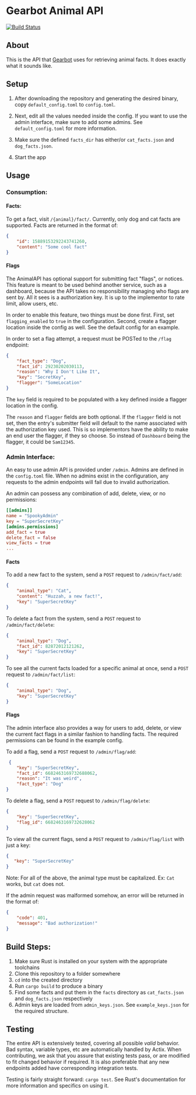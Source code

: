 # Gearbot Animal API
[![Build Status](https://dev.azure.com/GearBot/GearBot/_apis/build/status/gearbot.Gearbot-Animal-API?branchName=master)](https://dev.azure.com/GearBot/GearBot/_build/latest?definitionId=1&branchName=master)

## About
This is the API that [Gearbot](https://github.com/gearbot/Gearbot) uses for retrieving animal facts. It does exactly what it
sounds like.

## Setup
1. After downloading the repository and generating the desired binary, copy `default_config.toml` to `config.toml`.
2. Next, edit all the values needed inside the config. If you want to use the admin interface, make sure to add some admins.
See `default_config.toml` for more information.

3. Make sure the defined `facts_dir` has either/or `cat_facts.json` and `dog_facts.json`.
4. Start the app

## Usage
### Consumption:

#### Facts:
To get a fact, visit `/{animal}/fact/`. Currently, only dog and cat facts are supported.
Facts are returned in the format of:
```json
{
    "id": 15889153292243741260,
    "content": "Some cool fact"
}
```

#### Flags
The AnimalAPI has optional support for submitting fact "flags", or notices. This feature is meant to
be used behind another service, such as a dashboard, because the API takes no responsibility managing who flags are sent by. All it sees is a authorization key. It is up to the implementor to rate limit, allow users, etc.

In order to enable this feature, two things must be done first. First, set `flagging_enabled` to `true` in the configuration. Second, create a flagger location inside the config as well. See the default config for an example.

In order to set a flag attempt, a request must be POSTed to the `/flag` endpoint:
```json
{
    "fact_type": "Dog",
    "fact_id": 29230202030113,
    "reason": "Why I Don't Like It",
    "key": "SecretKey",
    "flagger": "SomeLocation"
}
```

The `key` field is required to be populated with a key defined inside a flagger location in the config.

The `reason` and `flagger` fields are both optional. If the `flagger` field is not set, then the entry's submitter field will default to the name associated with the authorization key used. This is so implementors have the ability to make an end user the flagger, if they so choose. So instead of `Dashboard` being the flagger, it could be `Sam12345`.


### Admin Interface:
An easy to use admin API is provided under `/admin`. Admins are defined in the `config.toml` file. When no admins exist
in the configuration, any requests to the admin endpoints will fail due to invalid authorization.

An admin can possess any combination of add, delete, view, or no permissions:
```toml
[[admins]]
name = "SpookyAdmin"
key = "SuperSecretKey"
[admins.permissions]
add_fact = true
delete_fact = false
view_facts = true
...
```
#### Facts
To add a new fact to the system, send a `POST` request to `/admin/fact/add`:
```json
{
    "animal_type": "Cat",
    "content": "Huzzah, a new fact!",
    "key": "SuperSecretKey"
}
```

To delete a fact from the system, send a `POST` request to `/admin/fact/delete`:
```json
{
    "animal_type": "Dog",
    "fact_id": 82872012121262,
    "key": "SuperSecretKey"
}
```

To see all the current facts loaded for a specific animal at once, send a `POST` request to `/admin/fact/list`:
```json
{
    "animal_type": "Dog",
    "key": "SuperSecretKey"
}
```

#### Flags
The admin interface also provides a way for users to add, delete, or view the current fact flags in a similar fashion to handling facts. The required permissions can be found in the example config.

To add a flag, send a `POST` request to `/admin/flag/add`:
```json
 {
    "key": "SuperSecretKey",
    "fact_id": 6682463169732688062,
    "reason": "It was weird",
    "fact_type": "Dog"
}
```
To delete a flag, send a `POST` request to `/admin/flag/delete`:
```json
{
    "key": "SuperSecretKey",
    "flag_id": 6682463169732628062
}
```

To view all the current flags, send a `POST` request to `/admin/flag/list` with just a key:
```json
{
   "key": "SuperSecretKey"
}
```

Note: For all of the above, the animal type must be capitalized. Ex: `Cat` works, but `cat` does not.

If the admin request was malformed somehow, an error will be returned in the format of:
```json
{
    "code": 401,
    "message": "Bad authorization!"
}
```

## Build Steps:
1. Make sure Rust is installed on your system with the appropriate toolchains
2. Clone this repository to a folder somewhere
3. `cd` into the created directory
4. Run `cargo build` to produce a binary 
5. Find some facts and put them in the `facts` directory as `cat_facts.json` and `dog_facts.json` respectively
6. Admin keys are loaded from `admin_keys.json`. See `example_keys.json` for the required structure.

## Testing
The entire API is extensively tested, covering all possible *valid* behavior. Bad syntax, variable types, etc are automatically handled by Actix.
When contributing, we ask that you assure that existing tests pass, or are modified to fit changed behavior if required. It is also preferable that
any new endpoints added have corresponding integration tests.

Testing is fairly straight forward: `cargo test`. See Rust's documentation for more information and specifics on using it.